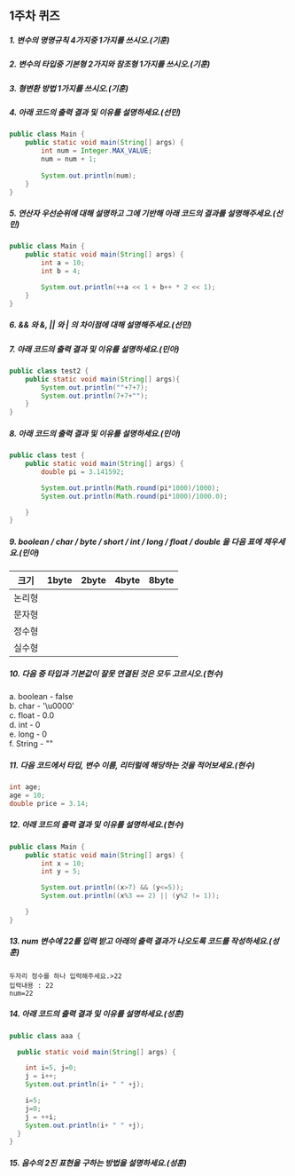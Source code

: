 ## 1주차 퀴즈


##### 1. 변수의 명명규칙 4가지중 1가지를 쓰시오.(기훈)


##### 2. 변수의 타입중 기본형 2가지와 참조형 1가지를 쓰시오.(기훈)


##### 3. 형변환 방법 1가지를 쓰시오.(기훈)

##### 4. 아래 코드의 출력 결과 및 이유를 설명하세요.(선민)
```java
public class Main {
    public static void main(String[] args) {
        int num = Integer.MAX_VALUE;
        num = num + 1;
        
        System.out.println(num);
    }
}
```

##### 5. 연산자 우선순위에 대해 설명하고 그에 기반해 아래 코드의 결과를 설명해주세요.(선민)
```java
public class Main {
    public static void main(String[] args) {
        int a = 10;
        int b = 4;

        System.out.println(++a << 1 + b++ * 2 << 1);
    }
}
```

##### 6. && 와 &, || 와 | 의 차이점에 대해 설명해주세요.(선민)

##### 7. 아래 코드의 출력 결과 및 이유를 설명하세요.(민아)
```java
public class test2 {
    public static void main(String[] args){
        System.out.println(""+7+7);
        System.out.println(7+7+"");
    }
}
```
##### 8. 아래 코드의 출력 결과 및 이유를 설명하세요.(민아)
```java
public class test {
    public static void main(String[] args) {
        double pi = 3.141592;

        System.out.println(Math.round(pi*1000)/1000);
        System.out.println(Math.round(pi*1000)/1000.0);

    }
}
```
##### 9. boolean / char / byte / short / int / long / float / double 을 다음 표에 채우세요.(민아)
|크기|1byte|2byte|4byte|8byte|
|---|---|---|---|---|
|논리형|||||
|문자형|||||
|정수형|||||
|실수형|||||

##### 10. 다음 중 타입과 기본값이 잘못 연결된 것은 모두 고르시오.(현수)
a. boolean - false<br/>
b. char - '\u0000'<br/>
c. float - 0.0<br/>
d. int - 0<br/>
e. long - 0<br/>
f. String - ""

##### 11. 다음 코드에서 타입, 변수 이름, 리터럴에 해당하는 것을 적어보세요.(현수)
```java
int age;
age = 10;
double price = 3.14;
```

##### 12. 아래 코드의 출력 결과 및 이유를 설명하세요.(현수)
```java
public class Main {
    public static void main(String[] args) {
        int x = 10;
        int y = 5;

        System.out.println((x>7) && (y<=5));
        System.out.println((x%3 == 2) || (y%2 != 1));

    }
}
```

##### 13. num 변수에 22를 입력 받고 아래의 출력 결과가 나오도록 코드를 작성하세요.(성훈)
```
두자리 정수를 하나 입력해주세요.>22  
입력내용 : 22  
num=22
```

##### 14. 아래 코드의 출력 결과 및 이유를 설명하세요.(성훈)
```java
public class aaa {

  public static void main(String[] args) {

    int i=5, j=0;
    j = i++;
    System.out.println(i+ " " +j);

    i=5;
    j=0;
    j = ++i;
    System.out.println(i+ " " +j);
  }
}
```

##### 15. 음수의 2진 표현을 구하는 방법을 설명하세요.(성훈)